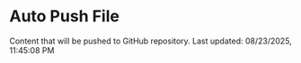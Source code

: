 # Auto Push File

Content that will be pushed to GitHub repository.
Last updated: 08/23/2025, 11:45:08 PM